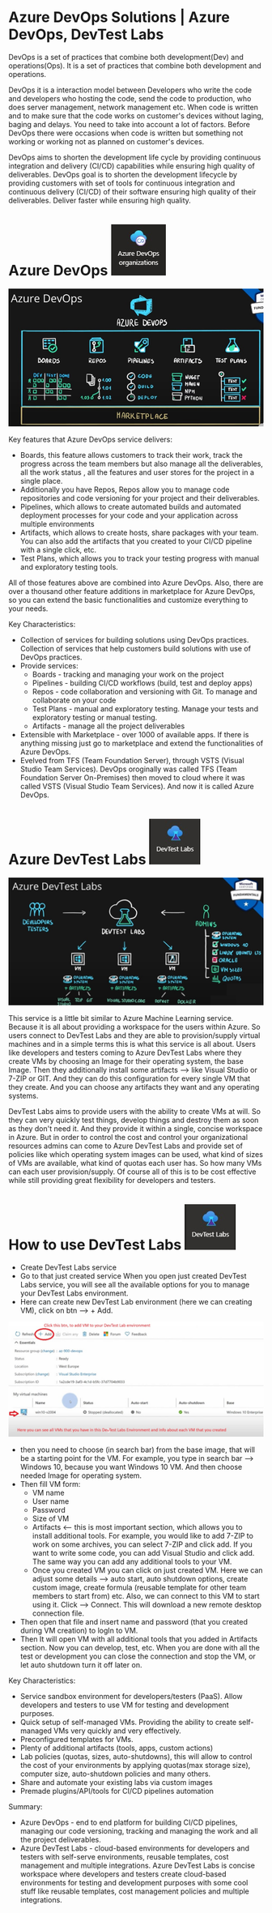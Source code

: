 # Azure DevOps Solutions | Azure DevOps, DevTest Labs

DevOps is a set of practices that combine both development(Dev) and operations(Ops). It is a set of practices that combine both development and operations.

DevOps it is a interaction model between Developers who write the code and developers who hosting the code, send the code to production, who does server management, network management etc. When code is written and to make sure that the code works on customer's devices without laging, baging and delays. You need to take into account a lot of factors. Before DevOps there were occasions when code is written but something not working or working not as planned on customer's devices.

DevOps aims to shorten the development life cycle by providing continuous integration and delivery (CI/CD) capabilities while ensuring high quality of deliverables. DevOps goal is to shorten the development lifecycle by providing customers with set of tools for continuous integration and continuous delivery (CI/CD) of their software ensuring high quality of their deliverables. Deliver faster while ensuring high quality.

# Azure DevOps ![logo24](https://github.com/Julian22222/Clouds/blob/main/Azure/logo/logo24.jpg)

![pic101](https://github.com/Julian22222/Clouds/blob/main/Azure/IMG/pic101.jpg)

Key features that Azure DevOps service delivers:

- Boards, this feature allows customers to track their work, track the progress across the team members but also manage all the deliverables, all the work status , all the features and user stores for the project in a single place.
- Additionally you have Repos, Repos allow you to manage code repositories and code versioning for your project and their deliverables.
- Pipelines, which allows to create automated builds and automated deployment processes for your code and your application across multiple environments
- Artifacts, which allows to create hosts, share packages with your team. You can also add the artifacts that you created to your CI/CD pipeline with a single click, etc.
- Test Plans, which allows you to track your testing progress with manual and exploratory testing tools.

All of those features above are combined into Azure DevOps. Also, there are over a thousand other feature additions in marketplace for Azure DevOps, so you can extend the basic functionalities and customize everything to your needs.

Key Characteristics:

- Collection of services for building solutions using DevOps practices. Collection of services that help customers build solutions with use of DevOps practices.
- Provide services:
  - Boards - tracking and managing your work on the project
  - Pipelines - building CI/CD workflows (build, test and deploy apps)
  - Repos - code collaboration and versioning with Git. To manage and collaborate on your code
  - Test Plans - manual and exploratory testing. Manage your tests and exploratory testing or manual testing.
  - Artifacts - manage all the project deliverables
- Extensible with Marketplace - over 1000 of available apps. If there is anything missing just go to marketplace and extend the functionalities of Azure DevOps.
- Evelved from TFS (Team Foundation Server), through VSTS (Visual Studio Team Services). DevOps oroginally was called TFS (Team Foundation Server On-Premises) then moved to cloud where it was called VSTS (Visual Studio Team Services). And now it is called Azure DevOps.

# Azure DevTest Labs ![logo25](https://github.com/Julian22222/Clouds/blob/main/Azure/logo/logo25.jpg)

![pic102](https://github.com/Julian22222/Clouds/blob/main/Azure/IMG/pic102.jpg)

This service is a little bit similar to Azure Machine Learning service. Because it is all about providing a workspace for the users within Azure. So users connect to DevTest Labs and they are able to provision/supply virtual machines and in a simple terms this is what this service is all about.
Users like developers and testers coming to Azure DevTest Labs where they create VMs by choosing an Image for their operating system, the base Image. Then they additionally install some artifacts --> like Visual Studio or 7-ZIP or GIT. And they can do this configuration for every single VM that they create. And you can choose any artifacts they want and any operating systems.

DevTest Labs aims to provide users with the ability to create VMs at will. So they can very quickly test things, develop things and destroy them as soon as they don't need it. And they provide it within a single, concise workspace in Azure. But in order to control the cost and control your organizational resources admins can come to Azure DevTest Labs and provide set of policies like which operating system images can be used, what kind of sizes of VMs are available, what kind of quotas each user has. So how many VMs can each user provision/supply. Of course all of this is to be cost effective while still providing great flexibility for developers and testers.

# How to use DevTest Labs ![logo25](https://github.com/Julian22222/Clouds/blob/main/Azure/logo/logo25.jpg)

- Create DevTest Labs service
- Go to that just created service
  When you open just created DevTest Labs service, you will see all the available options for you to manage your DevTest Labs environment.
- Here can create new DevTest Lab environment (here we can creating VM), click on btn --> + Add.

![pic103](https://github.com/Julian22222/Clouds/blob/main/Azure/IMG/pic103.jpg)

- then you need to choose (in search bar) from the base image, that will be a starting point for the VM. For example, you type in search bar --> Windows 10, because you want Windows 10 VM. And then choose needed Image for operating system.
- Then fill VM form:
  - VM name
  - User name
  - Password
  - Size of VM
  - Artifacts <-- this is most important section, which allows you to install additional tools. For example, you would like to add 7-ZIP to work on some archives, you can select 7-ZIP and click add. If you want to write some code, you can add Visual Studio and click add. The same way you can add any additional tools to your VM.
  - Once you created VM you can click on just created VM. Here we can adjust some details --> auto start, auto shutdown options, create custom image, create formula (reusable template for other team members to start from) etc.
    Also, we can connect to this VM to start using it. Click --> Connect. This will download a new remote desktop connection file.
- Then open that file and insert name and password (that you created during VM creation) to logIn to VM.
- Then It will open VM with all additional tools that you added in Artifacts section. Now you can develop, test, etc.
  When you are done with all the test or development you can close the connection and stop the VM, or let auto shutdown turn it off later on.

Key Characteristics:

- Service sandbox environment for developers/testers (PaaS). Allow developers and testers to use VM for testing and development purposes.
- Quick setup of self-managed VMs. Providing the ability to create self-managed VMs very quickly and very effectively.
- Preconfigured templates for VMs.
- Plenty of additional artifacts (tools, apps, custom actions)
- Lab policies (quotas, sizes, auto-shutdowns), this will allow to control the cost of your environments by applying quotas(max storage size), computer size, auto-shutdown policies and many others.
- Share and automate your existing labs via custom images
- Premade plugins/API/tools for CI/CD pipelines automation

Summary:

- Azure DevOps - end to end platform for building CI/CD pipelines, managing our code versioning, tracking and managing the work and all the project deliverables.
- Azure DevTest Labs - cloud-based environments for developers and testers with self-serve environments, reusable templates, cost management and multiple integrations. Azure DevTest Labs is concise workspace where developers and testers create cloud-based environments for testing and development purposes with some cool stuff like reusable templates, cost management policies and multiple integrations.
